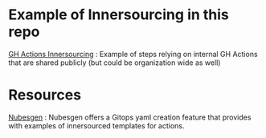 # Example of Innersourcing in this repo

[GH Actions Innersourcing][gh-innesourcing] : Example of steps relying on internal GH Actions that are shared publicly (but could be organization wide as well)

# Resources

[Nubesgen][nubesgen] : Nubesgen offers a Gitops yaml creation feature that provides with examples of innersourced templates for actions.

[nubesgen]: https://nubesgen.com/
[gh-innesourcing]: /.github/workflows/devops-innersourcing-gitops.yml
